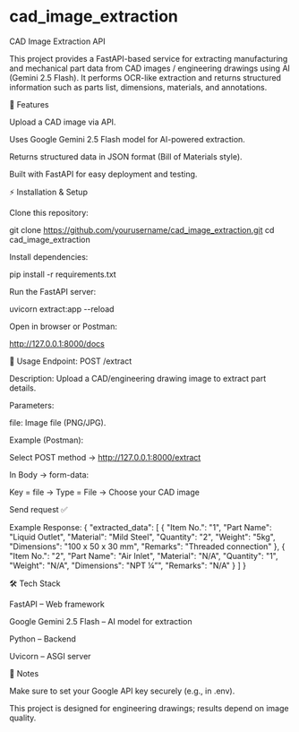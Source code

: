 ﻿# cad_image_extraction
CAD Image Extraction API

This project provides a FastAPI-based service for extracting manufacturing and mechanical part data from CAD images / engineering drawings using AI (Gemini 2.5 Flash).
It performs OCR-like extraction and returns structured information such as parts list, dimensions, materials, and annotations.

🚀 Features

Upload a CAD image via API.

Uses Google Gemini 2.5 Flash model for AI-powered extraction.

Returns structured data in JSON format (Bill of Materials style).

Built with FastAPI for easy deployment and testing.

⚡ Installation & Setup

Clone this repository:

git clone https://github.com/yourusername/cad_image_extraction.git
cd cad_image_extraction


Install dependencies:

pip install -r requirements.txt


Run the FastAPI server:

uvicorn extract:app --reload


Open in browser or Postman:

http://127.0.0.1:8000/docs

📌 Usage
Endpoint: POST /extract

Description: Upload a CAD/engineering drawing image to extract part details.

Parameters:

file: Image file (PNG/JPG).

Example (Postman):

Select POST method → http://127.0.0.1:8000/extract

In Body → form-data:

Key = file → Type = File → Choose your CAD image

Send request ✅

Example Response:
{
  "extracted_data": [
    {
      "Item No.": "1",
      "Part Name": "Liquid Outlet",
      "Material": "Mild Steel",
      "Quantity": "2",
      "Weight": "5kg",
      "Dimensions": "100 x 50 x 30 mm",
      "Remarks": "Threaded connection"
    },
    {
      "Item No.": "2",
      "Part Name": "Air Inlet",
      "Material": "N/A",
      "Quantity": "1",
      "Weight": "N/A",
      "Dimensions": "NPT ¼”",
      "Remarks": "N/A"
    }
  ]
}

🛠 Tech Stack

FastAPI – Web framework

Google Gemini 2.5 Flash – AI model for extraction

Python – Backend

Uvicorn – ASGI server

📖 Notes

Make sure to set your Google API key securely (e.g., in .env).

This project is designed for engineering drawings; results depend on image quality.
